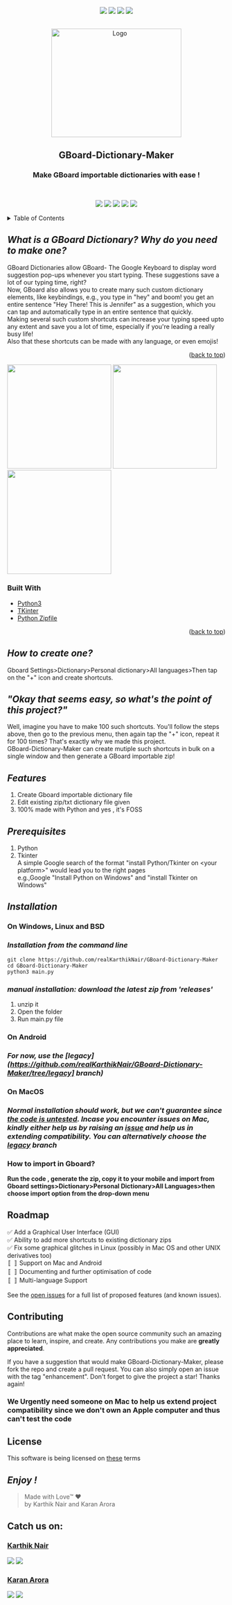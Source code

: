 <p align="center">
    <a href="https://github.com/realKarthikNair/GBoard-Dictionary-Maker/graphs/contributors" alt="Contributors">
        <img src="https://img.shields.io/github/contributors/realKarthikNair/GBoard-Dictionary-Maker.svg?style=for-the-badge" /></a>
    <a href="https://github.com/realKarthikNair/GBoard-Dictionary-Maker/network/members" alt="Forks">
        <img src="https://img.shields.io/github/forks/realKarthikNair/GBoard-Dictionary-Maker.svg?style=for-the-badge" /></a>
    <a href="https://github.com/realKarthikNair/GBoard-Dictionary-Maker/stargazers" alt="Stars">
        <img src="https://img.shields.io/github/stars/realKarthikNair/GBoard-Dictionary-Maker.svg?style=for-the-badge" /></a>
    <a href="https://github.com/realKarthikNair/GBoard-Dictionary-Maker/issues" alt="Issues">
        <img src="https://img.shields.io/github/issues/realKarthikNair/GBoard-Dictionary-Maker.svg?style=for-the-badge" /></a>
</p>
<br />
<div align="center">
  <a href="https://github.com/realKarthikNair/GBoard-Dictionary-Maker">
    <img src="https://i.ibb.co/TH5068T/gboarddictionarylogo.png" alt="Logo" width="300" height="250">
  </a>

<h2 align="center">GBoard-Dictionary-Maker</h2>
 
 
  <p align="center">
 <h3>Make GBoard importable dictionaries with ease ! </h3>
    <br />
</div>
<p align="center">
    <a href="#installation" alt="Installation">
        <img src="https://img.shields.io/badge/Installation-%F0%9F%91%A8%E2%80%8D%F0%9F%92%BB-brightgreen" /></a>
    <a href="https://github.com/realKarthikNair/GBoard-Dictionary-Maker/issues/new/choose" alt="Report a Bug">
        <img src="https://img.shields.io/badge/%20%20Report%20a%20Bug-%F0%9F%90%9E-orange" /></a>
    <a href="https://github.com/realKarthikNair/GBoard-Dictionary-Maker/issues/new/choose" alt="Request a Feature">
        <img src="https://img.shields.io/badge/Request%20a%20Feature-%F0%9F%93%88-yellowgreen" /></a>
    <a href="https://telegra.ph/payment-links-coming-soon-01-07" alt="Donate">
        <img src="https://img.shields.io/badge/donate-%F0%9F%92%B0-lightgrey" /></a>
    <a href="https://github.com/realKarthikNair/GBoard-Dictionary-Maker/tree/legacy" alt="Legacy Branch">
        <img src="https://img.shields.io/badge/Legacy%20Branch-%F0%9F%91%B4-blue" /></a>
</p>

<!-- TABLE OF CONTENTS -->
<details>
  <summary>Table of Contents</summary>
  <ol>
    <li>
      <a href="#what-is-a-gboard-dictionary-why-do-you-need-to-make-one">What is a GBoard Dictionary? Why do you need to make one?</a>
      <ul>
        <li><a href="#built-with">Built With</a></li>
      </ul>
    </li>
    <li>
      <a href="#how-to-create-one">How to create a GBoard Dictionary manually</a>
      <a href="#okay-that-seems-easy-so-whats the point of this project">Motive of this project</a>
      <a href="#features">Features</a>
      <a>Getting Started</a>
      <ul>
        <li><a href="#prerequisites">Prerequisites</a></li>
        <li><a href="#installation">Installation</a></li>
      </ul>
    </li>
    <li><a href="#roadmap">Roadmap</a></li>
    <li><a href="#contributing">Contributing</a></li>
    <li><a href="#license">License</a></li>
    <li><a href="#catch-us-on">Contact Us</a></li>
  </ol>
</details>


## *What is a GBoard Dictionary? Why do you need to make one?*
GBoard Dictionaries allow GBoard- The Google Keyboard to display word suggestion pop-ups whenever you start typing. These suggestions save a lot of our typing time, right?<br>
Now, GBoard also allows you to create many such custom dictionary elements, like keybindings, e.g., you type in "hey" and boom! you get an entire sentence "Hey There! This is Jennifer" as a suggestion, which you can tap and automatically type in an entire sentence that quickly. <br> Making several such custom shortcuts can increase your typing speed upto any extent and save you a lot of time, especially if you're leading a really busy life!
<br>
Also that these shortcuts can be made with any language, or even emojis!
<br>
<p align="right">(<a href="#top">back to top</a>)</p>

<img src = "res/demo2.gif" width ="240" /> <img src = "res/demo3.gif" width ="240" /> <img src = "res/demo1.gif" width ="240" />

### Built With

* [Python3](https://www.python.org/)
* [TKinter](https://docs.python.org/3/library/tkinter.html)
* [Python Zipfile](https://docs.python.org/3/library/zipfile.html)

<p align="right">(<a href="#top">back to top</a>)</p>

## *How to create one?*
Gboard Settings>Dictionary>Personal dictionary>All languages>Then tap on the "+" icon and create shortcuts. 
<br>

## *"Okay that seems easy, so what's the point of this project?"*
Well, imagine you have to make 100 such shortcuts. You'll follow the steps above, then go to the previous menu, then again tap the "+" icon, repeat it for 100 times? That's exactly why we made this project. <br>GBoard-Dictionary-Maker can create mutiple such shortcuts in bulk on a single window and then generate a GBoard importable zip!
<br>
## *Features*
 1. Create Gboard importable dictionary file
 2. Edit existing zip/txt dictionary file given
 3. 100% made with Python and yes , it's FOSS<br>
## *Prerequisites*
 1. Python
 2. Tkinter
<br>A simple Google search of the format "install Python/Tkinter on \<your platform\>" would lead you to the right pages<br> e.g.,Google "Install Python on Windows" and "install Tkinter on Windows"

## *Installation*

### **On Windows, Linux and BSD**
### *Installation from the command line*
    git clone https://github.com/realKarthikNair/GBoard-Dictionary-Maker
    cd GBoard-Dictionary-Maker
    python3 main.py

### *manual installation: download the latest zip from 'releases'*
1. unzip it
2. Open the folder
3. Run main.py file

### **On Android**
### *For now, use the [legacy](https://github.com/realKarthikNair/GBoard-Dictionary-Maker/tree/legacy] branch)*

### **On MacOS**
### *Normal installation should work, but we can't guarantee since [the code is untested](#we-urgently-need-someone-on-mac-to-help-us-extend-project-compatibility). Incase you encounter issues on Mac, kindly either help us by raising an [issue]("https://github.com/realKarthikNair/GBoard-Dictionary-Maker/issues/new/choose") and help us in extending compatibility. You can alternatively choose the [legacy](https://github.com/realKarthikNair/GBoard-Dictionary-Maker/tree/legacy]) branch*

### How to import in Gboard?
**Run the code , generate the zip, copy it to your mobile and import from Gboard settings>Dictionary>Personal Dictionary>All Languages>then choose import option from the drop-down menu**

## Roadmap

   ✅ Add a Graphical User Interface (GUI)<br>
   ✅ Ability to add more shortcuts to existing dictionary zips<br>
   ✅ Fix some graphical glitches in Linux (possibly in Mac OS and other UNIX derivatives too)<br>
  〚 〛 Support on Mac and Android<br>
  〚 〛  Documenting and further optimisation of code<br>
  〚 〛 Multi-language Support<br>

See the [open issues](https://github.com/realKarthikNair/GBoard-Dictionary-Maker/issues) for a full list of proposed features (and known issues).
## Contributing

Contributions are what make the open source community such an amazing place to learn, inspire, and create. Any contributions you make are **greatly appreciated**.

If you have a suggestion that would make GBoard-Dictionary-Maker, please fork the repo and create a pull request. You can also simply open an issue with the tag "enhancement".
Don't forget to give the project a star! Thanks again!

### **We Urgently need someone on Mac to help us extend project compatibility since we don't own an Apple computer and thus can't test the code**
## License 
This software is being licensed on [these](https://github.com/realKarthikNair/GBoard-Dictionary-Maker/blob/main/LICENSE.md) terms 
## *Enjoy !*

>Made with Love™ ❤️<br>
>by Karthik Nair and Karan Arora

<!-- > Upcoming updates are being cooked in the 'alpha'  branch: feel free to test them out...-->

## Catch us on: 
### [Karthik Nair](https://github.com/realkarthiknair)

<p align="left">
    <a href="https://www.instagram.com/harry_kris_" alt="instagram">
        <img src="https://img.shields.io/badge/Instagram-%F0%9F%91%A8%E2%80%8D%F0%9F%92%BB-yellowgreen" /></a>
    <a href="https://www.twitter.com/realkarthiknair" alt="twitter">
        <img src="https://img.shields.io/badge/Twitter-%F0%9F%91%A8%E2%80%8D%F0%9F%92%BB-orange" /></a>
</p>


### [Karan Arora](https://github.com/AroraKaran19)

<p align="left">
    <a href="https://www.instagram.com/arorakaran_18" alt="instagram">
        <img src="https://img.shields.io/badge/Instagram-%F0%9F%91%A8%E2%80%8D%F0%9F%92%BB-yellowgreen" /></a>
    <a href="https://www.telegram.me/karan_arora18" alt="Telegram">
        <img src="https://img.shields.io/badge/Telegram-%F0%9F%91%A8%E2%80%8D%F0%9F%92%BB-orange" /></a>
</p>


<!-- MARKDOWN LINKS & IMAGES -->
[product-screenshot]: images/screenshot.png
